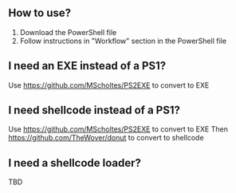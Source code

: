 ## How to use?
1) Download the PowerShell file
2) Follow instructions in "Workflow" section in the PowerShell file

## I need an EXE instead of a PS1?
Use https://github.com/MScholtes/PS2EXE to convert to EXE

## I need shellcode instead of a PS1?
Use https://github.com/MScholtes/PS2EXE to convert to EXE
Then https://github.com/TheWover/donut to convert to shellcode

## I need a shellcode loader?
TBD
